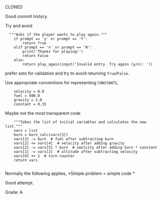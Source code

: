 CLONED

Good commit history.

Try and avoid
```
  """Asks if the player wants to play again."""
    if prompt == 'y' or prompt == 'Y':
        return True
    elif prompt == 'n' or prompt == 'N':
        print('Thanks for playing!')
        return False
    else:
        return play_again(input('Invalid entry. Try again (y/n): '))

```
prefer sets for validation and try to avoid returning `True`/`False`.

Use appropriate conventions for representing `CONSTANTS`,
```
    velocity = 0.0
    fuel = 500.0
    gravity = 2.0
    constant = 0.15
```

Maybe not the most transparent code
```
    """Takes the list of initial variables and calculates the new list."""
    vars = list
    burn = burn_calc(vars[3])
    vars[3] -= burn  # fuel after subtracting burn
    vars[2] += vars[4]  # velocity after adding gravity
    vars[2] -= vars[5] * burn  # veolcity after adding burn * constant
    vars[1] -= vars[2]  # altitude after subtracting velocity
    vars[0] += 1  # turn counter
    return vars


```
Normally the following applies, *Simple problem = simple code *

Good attempt.

Grade: A
